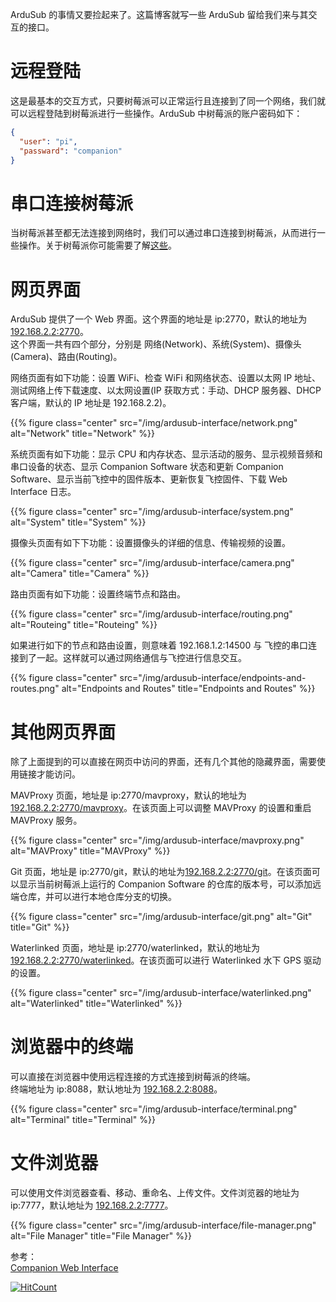 ArduSub 的事情又要捡起来了。这篇博客就写一些 ArduSub 留给我们来与其交互的接口。  
<!--more-->

# 远程登陆  
这是最基本的交互方式，只要树莓派可以正常运行且连接到了同一个网络，我们就可以远程登陆到树莓派进行一些操作。ArduSub 中树莓派的账户密码如下：
``` json
{
  "user": "pi",
  "passward": "companion"
}
```

# 串口连接树莓派  
当树莓派甚至都无法连接到网络时，我们可以通过串口连接到树莓派，从而进行一些操作。关于树莓派你可能需要了解[这些](/tags/raspberry-pi/)。  

# 网页界面  
ArduSub 提供了一个 Web 界面。这个界面的地址是 ip:2770，默认的地址为 [192.168.2.2:2770](http://192.168.2.2:2770/)。  
这个界面一共有四个部分，分别是 网络(Network)、系统(System)、摄像头(Camera)、路由(Routing)。  

网络页面有如下功能：设置 WiFi、检查 WiFi 和网络状态、设置以太网 IP 地址、测试网络上传下载速度、以太网设置(IP 获取方式：手动、DHCP 服务器、DHCP 客户端，默认的 IP 地址是 192.168.2.2)。

{{% figure class="center" src="/img/ardusub-interface/network.png" alt="Network" title="Network" %}}

系统页面有如下功能：显示 CPU 和内存状态、显示活动的服务、显示视频音频和串口设备的状态、显示 Companion Software 状态和更新 Companion Software、显示当前飞控中的固件版本、更新恢复飞控固件、下载 Web Interface 日志。

{{% figure class="center" src="/img/ardusub-interface/system.png" alt="System" title="System" %}}

摄像头页面有如下下功能：设置摄像头的详细的信息、传输视频的设置。  

{{% figure class="center" src="/img/ardusub-interface/camera.png" alt="Camera" title="Camera" %}}

路由页面有如下功能：设置终端节点和路由。  

{{% figure class="center" src="/img/ardusub-interface/routing.png" alt="Routeing" title="Routeing" %}}

如果进行如下的节点和路由设置，则意味着 192.168.1.2:14500 与 飞控的串口连接到了一起。这样就可以通过网络通信与飞控进行信息交互。

{{% figure class="center" src="/img/ardusub-interface/endpoints-and-routes.png" alt="Endpoints and Routes" title="Endpoints and Routes" %}}

# 其他网页界面

除了上面提到的可以直接在网页中访问的界面，还有几个其他的隐藏界面，需要使用链接才能访问。  

MAVProxy 页面，地址是 ip:2770/mavproxy，默认的地址为 [192.168.2.2:2770/mavproxy](http://192.168.2.2:2770/mavproxy)。在该页面上可以调整 MAVProxy 的设置和重启 MAVProxy 服务。

{{% figure class="center" src="/img/ardusub-interface/mavproxy.png" alt="MAVProxy" title="MAVProxy" %}}

Git 页面，地址是 ip:2770/git，默认的地址为[192.168.2.2:2770/git](http://192.168.2.2:2770/git)。在该页面可以显示当前树莓派上运行的 Companion Software 的仓库的版本号，可以添加远端仓库，并可以进行本地仓库分支的切换。

{{% figure class="center" src="/img/ardusub-interface/git.png" alt="Git" title="Git" %}}

Waterlinked 页面，地址是 ip:2770/waterlinked，默认的地址为[192.168.2.2:2770/waterlinked](http://192.168.2.2:2770/waterlinked)。在该页面可以进行 Waterlinked 水下 GPS 驱动的设置。

{{% figure class="center" src="/img/ardusub-interface/waterlinked.png" alt="Waterlinked" title="Waterlinked" %}}

# 浏览器中的终端   

可以直接在浏览器中使用远程连接的方式连接到树莓派的终端。  
终端地址为 ip:8088，默认地址为 [192.168.2.2:8088](http://192.168.2.2:8088/)。

{{% figure class="center" src="/img/ardusub-interface/terminal.png" alt="Terminal" title="Terminal" %}}

# 文件浏览器  

可以使用文件浏览器查看、移动、重命名、上传文件。文件浏览器的地址为 ip:7777，默认地址为 [192.168.2.2:7777](http://192.168.2.2:7777/)。  

{{% figure class="center" src="/img/ardusub-interface/file-manager.png" alt="File Manager" title="File Manager" %}}

参考：  
[Companion Web Interface](https://www.ardusub.com/operators-manual/companion-web.html)  




[![HitCount](http://hits.dwyl.io/ztluo/post.svg)](http://hits.dwyl.io/ztluo/post)

